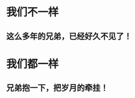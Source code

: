 <!-- TITLE: We Are Different -->
<!-- SUBTITLE: A quick summary of We Are Different -->

# 我们不一样
## 这么多年的兄弟，已经好久不见了！
# 我们都一样
## 兄弟抱一下，把岁月的牵挂！